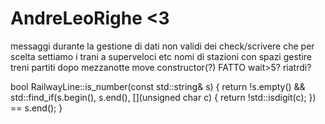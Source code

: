 # AndreLeoRighe <3


messaggi durante la gestione di dati non validi dei check/scrivere che per scelta settiamo i trani a superveloci etc
nomi di stazioni con spazi
gestire treni partiti dopo mezzanotte
move constructor(?) FATTO
wait>5?
riatrdi?

bool RailwayLine::is_number(const std::string& s)
{
    return !s.empty() && std::find_if(s.begin(), 
        s.end(), [](unsigned char c) { return !std::isdigit(c); }) == s.end();
}